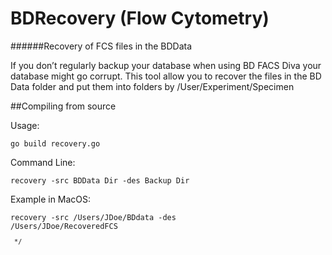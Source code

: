# BDRecovery (Flow Cytometry)
######Recovery of FCS files in the BDData

If you don’t regularly backup your database
when using BD FACS Diva your database might go 
corrupt.  This tool allow you  to recover the files
in the BD Data folder and put them into folders by
/User/Experiment/Specimen 


##Compiling from source

Usage:  <pre><code>go build recovery.go</code></pre>
Command Line:   <pre><code>recovery -src BDData Dir -des Backup Dir </code></pre>
Example in MacOS:  <pre><code>recovery -src /Users/JDoe/BDdata -des /Users/JDoe/RecoveredFCS<pre><code>
*/